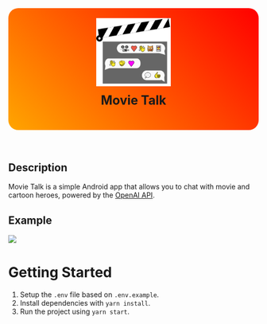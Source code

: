 <div align="center" style="background: linear-gradient(45deg, #FFA500, #FF0000); border-radius: 20px; overflow: hidden; padding: 20px;">
    <img src="./Images/logo.png" alt="app-logo" style="width: 150px">
    <p style="font-size: 25px; font-weight: bold; margin-top: 10px;">Movie Talk</p>
</div>
<br>
<br>

## Description
Movie Talk is a simple Android app that allows you to chat with movie and cartoon heroes, powered by the [OpenAI API](https://platform.openai.com/).

## Example
<img src="./movie-talk.gif">


# Getting Started 
1. Setup the `.env` file based on `.env.example`.
2. Install dependencies with `yarn install`.
3. Run the project using `yarn start`.
